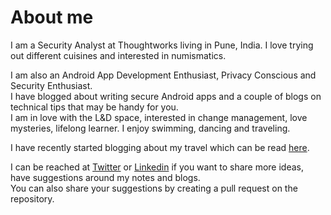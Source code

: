 # About me

I am a Security Analyst at Thoughtworks living in Pune, India. I love trying out different cuisines and interested in numismatics.

I am also an Android App Development Enthusiast, Privacy Conscious and Security Enthusiast.  
I have blogged about writing secure Android apps and a couple of blogs on technical tips that may be handy for you.  
I am in love with the L&D space, interested in change management, love mysteries, lifelong learner. I enjoy swimming, dancing and traveling.

I have recently started blogging about my travel which can be read [here](https://myquestaroundtheworld.travel.blog/).

I can be reached at [Twitter](https://twitter.com/nzneen) or [Linkedin](https://www.linkedin.com/in/nazneen-rupawalla-4b8a8a3b) if you want to share more ideas, have suggestions around my notes and blogs.  
You can also share your suggestions by creating a pull request on the repository.

